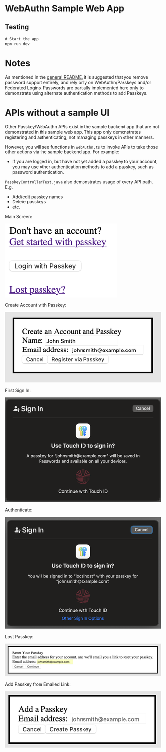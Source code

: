 # WebAuthn Sample Web App

## Testing

	# Start the app
	npm run dev

# Notes
As mentioned in the [general README](../README.md), it is suggested that you remove password support entirely, and rely only on WebAuthn/Passkeys and/or Federated Logins.
Passwords are partially implemented here only to demonstrate using alternate authentication methods to add Passkeys.

# APIs without a sample UI

Other Passkey/WebAuthn APIs exist in the sample backend app that are not demonstrated in this sample web app.
This app only demonstrates registering and authenticating, not managing passkeys in other manners.

However, you will see functions in `webAuthn.ts` to invoke APIs to take those other actions via the sample backend app. For example:
- If you are logged in, but have not yet added a passkey to your account, you may use other authentication methods to add a passkey, such as password authentication.

`PasskeyControllerTest.java` also demonstrates usage of every API path. E.g.
- Add/edit passkey names
- Delete passkeys
- etc.

Main Screen:

![Main Screen](../docs/media/01-main-screen.png)

Create Account with Passkey:

![Create Account with Passkey](../docs/media/02-create-account-with-passkey.png)

First Sign In:

![First Sign In](../docs/media/03-first-sign-in.png)

Authenticate:

![Authenticate](../docs/media/04-authenticate.png)

Lost Passkey:

![Lost Passkey](../docs/media/05-lost-passkey.png)

Add Passkey from Emailed Link:

![Add Passkey from Emailed Link](../docs/media/06-add-passkey-from-emailed-link.png)
